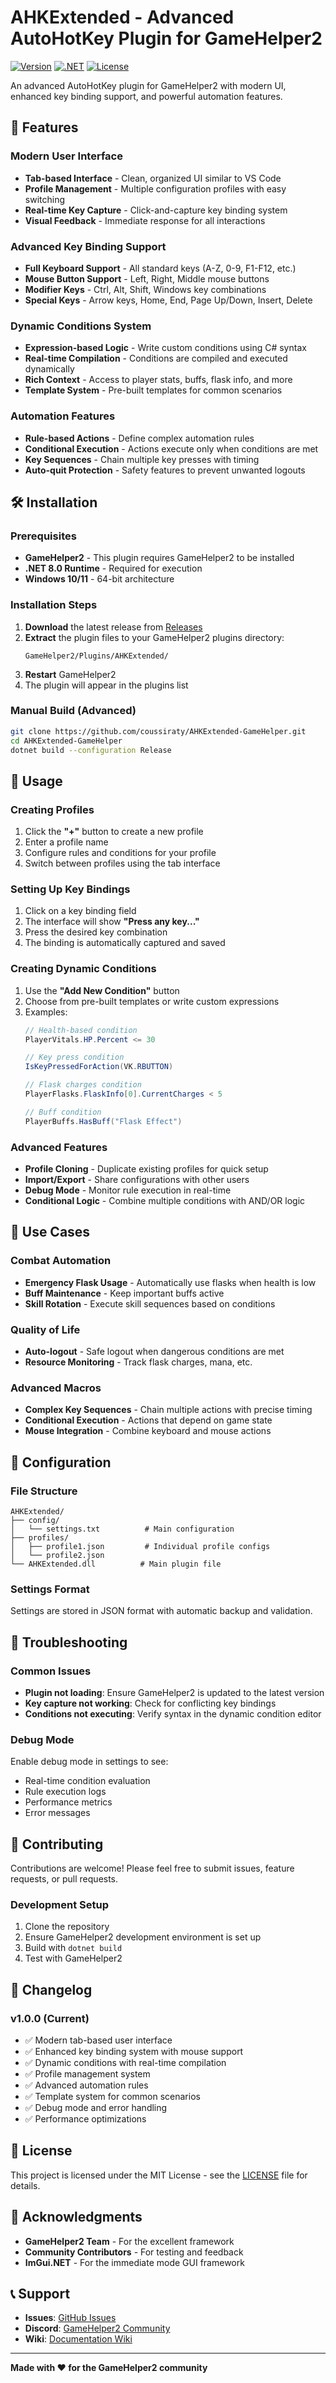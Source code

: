 # AHKExtended - Advanced AutoHotKey Plugin for GameHelper2

[![Version](https://img.shields.io/badge/version-1.0.0-blue.svg)](https://github.com/coussiraty/AHKExtended-GameHelper/releases)
[![.NET](https://img.shields.io/badge/.NET-8.0-purple.svg)](https://dotnet.microsoft.com/download/dotnet/8.0)
[![License](https://img.shields.io/badge/license-MIT-green.svg)](LICENSE)

An advanced AutoHotKey plugin for GameHelper2 with modern UI, enhanced key binding support, and powerful automation features.

## 🚀 Features

### Modern User Interface
- **Tab-based Interface** - Clean, organized UI similar to VS Code
- **Profile Management** - Multiple configuration profiles with easy switching
- **Real-time Key Capture** - Click-and-capture key binding system
- **Visual Feedback** - Immediate response for all interactions

### Advanced Key Binding Support
- **Full Keyboard Support** - All standard keys (A-Z, 0-9, F1-F12, etc.)
- **Mouse Button Support** - Left, Right, Middle mouse buttons
- **Modifier Keys** - Ctrl, Alt, Shift, Windows key combinations
- **Special Keys** - Arrow keys, Home, End, Page Up/Down, Insert, Delete

### Dynamic Conditions System
- **Expression-based Logic** - Write custom conditions using C# syntax
- **Real-time Compilation** - Conditions are compiled and executed dynamically
- **Rich Context** - Access to player stats, buffs, flask info, and more
- **Template System** - Pre-built templates for common scenarios

### Automation Features
- **Rule-based Actions** - Define complex automation rules
- **Conditional Execution** - Actions execute only when conditions are met
- **Key Sequences** - Chain multiple key presses with timing
- **Auto-quit Protection** - Safety features to prevent unwanted logouts

## 🛠️ Installation

### Prerequisites
- **GameHelper2** - This plugin requires GameHelper2 to be installed
- **.NET 8.0 Runtime** - Required for execution
- **Windows 10/11** - 64-bit architecture

### Installation Steps
1. **Download** the latest release from [Releases](https://github.com/coussiraty/AHKExtended-GameHelper/releases)
2. **Extract** the plugin files to your GameHelper2 plugins directory:
   ```
   GameHelper2/Plugins/AHKExtended/
   ```
3. **Restart** GameHelper2
4. The plugin will appear in the plugins list

### Manual Build (Advanced)
```bash
git clone https://github.com/coussiraty/AHKExtended-GameHelper.git
cd AHKExtended-GameHelper
dotnet build --configuration Release
```

## 📖 Usage

### Creating Profiles
1. Click the **"+"** button to create a new profile
2. Enter a profile name
3. Configure rules and conditions for your profile
4. Switch between profiles using the tab interface

### Setting Up Key Bindings
1. Click on a key binding field
2. The interface will show **"Press any key..."**
3. Press the desired key combination
4. The binding is automatically captured and saved

### Creating Dynamic Conditions
1. Use the **"Add New Condition"** button
2. Choose from pre-built templates or write custom expressions
3. Examples:
   ```csharp
   // Health-based condition
   PlayerVitals.HP.Percent <= 30
   
   // Key press condition
   IsKeyPressedForAction(VK.RBUTTON)
   
   // Flask charges condition
   PlayerFlasks.FlaskInfo[0].CurrentCharges < 5
   
   // Buff condition
   PlayerBuffs.HasBuff("Flask Effect")
   ```

### Advanced Features
- **Profile Cloning** - Duplicate existing profiles for quick setup
- **Import/Export** - Share configurations with other users
- **Debug Mode** - Monitor rule execution in real-time
- **Conditional Logic** - Combine multiple conditions with AND/OR logic

## 🎯 Use Cases

### Combat Automation
- **Emergency Flask Usage** - Automatically use flasks when health is low
- **Buff Maintenance** - Keep important buffs active
- **Skill Rotation** - Execute skill sequences based on conditions

### Quality of Life
- **Auto-logout** - Safe logout when dangerous conditions are met
- **Resource Monitoring** - Track flask charges, mana, etc.

### Advanced Macros
- **Complex Key Sequences** - Chain multiple actions with precise timing
- **Conditional Execution** - Actions that depend on game state
- **Mouse Integration** - Combine keyboard and mouse actions

## 🔧 Configuration

### File Structure
```
AHKExtended/
├── config/
│   └── settings.txt          # Main configuration
├── profiles/
│   ├── profile1.json         # Individual profile configs
│   └── profile2.json
└── AHKExtended.dll          # Main plugin file
```

### Settings Format
Settings are stored in JSON format with automatic backup and validation.

## 🐛 Troubleshooting

### Common Issues
- **Plugin not loading**: Ensure GameHelper2 is updated to the latest version
- **Key capture not working**: Check for conflicting key bindings
- **Conditions not executing**: Verify syntax in the dynamic condition editor

### Debug Mode
Enable debug mode in settings to see:
- Real-time condition evaluation
- Rule execution logs
- Performance metrics
- Error messages

## 🤝 Contributing

Contributions are welcome! Please feel free to submit issues, feature requests, or pull requests.

### Development Setup
1. Clone the repository
2. Ensure GameHelper2 development environment is set up
3. Build with `dotnet build`
4. Test with GameHelper2

## 📝 Changelog

### v1.0.0 (Current)
- ✅ Modern tab-based user interface
- ✅ Enhanced key binding system with mouse support
- ✅ Dynamic conditions with real-time compilation
- ✅ Profile management system
- ✅ Advanced automation rules
- ✅ Template system for common scenarios
- ✅ Debug mode and error handling
- ✅ Performance optimizations

## 📄 License

This project is licensed under the MIT License - see the [LICENSE](LICENSE) file for details.

## 🙏 Acknowledgments

- **GameHelper2 Team** - For the excellent framework
- **Community Contributors** - For testing and feedback
- **ImGui.NET** - For the immediate mode GUI framework

## 📞 Support

- **Issues**: [GitHub Issues](https://github.com/coussiraty/AHKExtended-GameHelper/issues)
- **Discord**: [GameHelper2 Community](https://discord.gg/RShVpaEBV3)
- **Wiki**: [Documentation Wiki](https://github.com/coussiraty/AHKExtended-GameHelper/wiki)

---

**Made with ❤️ for the GameHelper2 community**